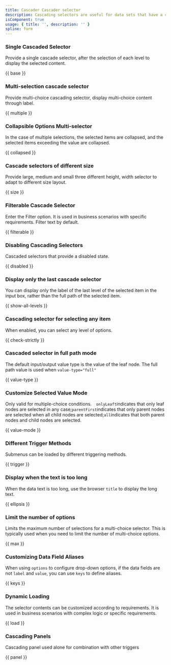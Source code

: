 ```yaml
---
title: Cascader Cascader selector
description: Cascading selectors are useful for data sets that have a clear hierarchical structure that the user can view and select through. in general, a cascade selector include:Selectors and cascades.
isComponent: true
usage: { title: '', description: '' }
spline: form
---
```


### Single Cascaded Selector

Provide a single cascade selector, after the selection of each level to display the selected content.

{{ base }}

### Multi-selection cascade selector

Provide multi-choice cascading selector, display multi-choice content through label.

{{ multiple }}

### Collapsible Options Multi-selector

In the case of multiple selections, the selected items are collapsed, and the selected items exceeding the value are collapsed.

{{ collapsed }}

### Cascade selectors of different size

Provide large, medium and small three different height, width selector to adapt to different size layout.

{{ size }}

### Filterable Cascade Selector

Enter the Filter option. It is used in business scenarios with specific requirements. Filter text by default.

{{ filterable }}

### Disabling Cascading Selectors

Cascaded selectors that provide a disabled state.

{{ disabled }}

### Display only the last cascade selector

You can display only the label of the last level of the selected item in the input box, rather than the full path of the selected item.

{{ show-all-levels }}

### Cascading selector for selecting any item

When enabled, you can select any level of options.

{{ check-strictly }}

### Cascaded selector in full path mode

The default input/output value type is the value of the leaf node. The full path value is used when `value-type="full"`

{{ value-type }}

### Customize Selected Value Mode

Only valid for multiple-choice conditions.`  onlyLeaft`indicates that only leaf nodes are selected in any case;`parentFirst`indicates that only parent nodes are selected when all child nodes are selected;`all`indicates that both parent nodes and child nodes are selected.

{{ value-mode }}

### Different Trigger Methods

Submenus can be loaded by different triggering methods.

{{ trigger }}

### Display when the text is too long

When the data text is too long, use the browser `title` to display the long text.

{{ ellipsis }}

### Limit the number of options

Limits the maximum number of selections for a multi-choice selector. This is typically used when you need to limit the number of multi-choice options.

{{ max }}

### Customizing Data Field Aliases

When using `options` to configure drop-down options, if the data fields are not `label` and `value`, you can use `keys` to define aliases.

{{ keys }}

### Dynamic Loading

The selector contents can be customized according to requirements. It is used in business scenarios with complex logic or specific requirements.

{{ load }}

### Cascading Panels

Cascading panel used alone for combination with other triggers

{{ panel }}
